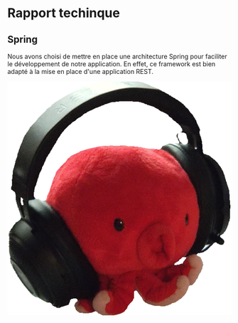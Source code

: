 # Rapport techinque

## Spring

Nous avons choisi de mettre en place une architecture Spring pour faciliter le développement de notre application. En effet, ce framework est bien adapté à la 
mise en place d'une application REST.

![poulpi](./poulpi_musique.png)
